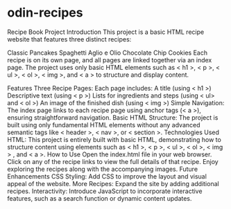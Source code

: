 # odin-recipes
Recipe Book Project
Introduction
This project is a basic HTML recipe website that features three distinct recipes:

Classic Pancakes
Spaghetti Aglio e Olio
 Chocolate Chip Cookies
Each recipe is on its own page, and all pages are linked together via an index page. The project uses only basic HTML elements such as < h1 >, < p >, < ul >, < ol >, < img >, and < a > to structure and display content.

Features
Three Recipe Pages:
Each page includes:
A title (using < h1 >)
Descriptive text (using < p >)
Lists for ingredients and steps (using < ul> and < ol >)
An image of the finished dish (using < img >)
Simple Navigation:
The index page links to each recipe page using anchor tags (< a >), ensuring straightforward navigation.
Basic HTML Structure:
The project is built using only fundamental HTML elements without any advanced semantic tags like < header >, < nav >, or < section >.
Technologies Used
HTML:
This project is entirely built with basic HTML, demonstrating how to structure content using elements such as < h1 >, < p >, < ul >, < ol >, < img > , and < a >.
How to Use
Open the index.html file in your web browser.
Click on any of the recipe links to view the full details of that recipe.
Enjoy exploring the recipes along with the accompanying images.
Future Enhancements
CSS Styling:
Add CSS to improve the layout and visual appeal of the website.
More Recipes:
Expand the site by adding additional recipes.
Interactivity:
Introduce JavaScript to incorporate interactive features, such as a search function or dynamic content updates.

